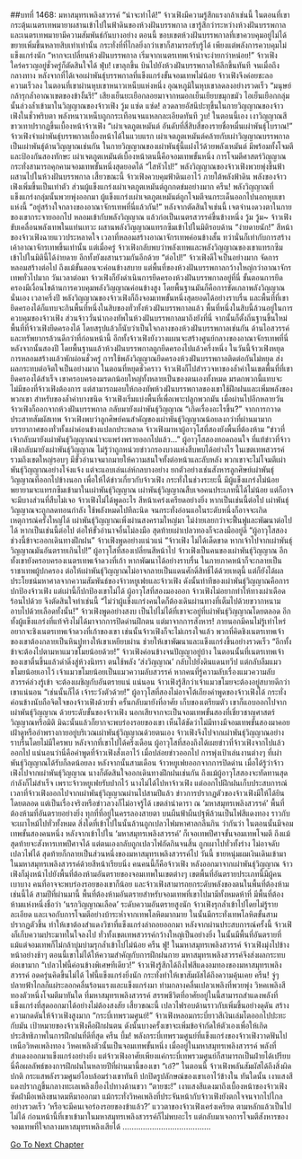 ##บทที่ 1468: มหาสมุทรเพลิงสวรรค์
“น่าจะทำได้!”
จ้าวเฟิงมีความรู้สึกแรงกล้าเช่นนี้
ในตอนที่เขากระตุ้นเนตรเทพมายาผสานเข้าไปในฟ้าดินของห้วงฝันบรรพกาล เขารู้สึกว่าระหว่างห้วงฝันบรรพกาลและเนตรเทพมายามีความสัมพันธ์กันบางอย่าง
ตอนนี้ ขอบเขตห้วงฝันบรรพกาลที่เขาควบคุมอยู่ไม่ได้ขยายเพิ่มขึ้นหลายสิบเท่าเท่านั้น
กระทั่งที่ที่ไกลยิ่งกว่าเขาก็สามารถรับรู้ได้ เพียงแต่พลังการควบคุมไม่แข็งแกร่งนัก
“หากจะเปลี่ยนห้วงฝันบรรพกาล เริ่มจากเนตรเทพเจ้าน่าจะง่ายกว่าหน่อย!”
จ้าวเฟิงใคร่ครวญอยู่ชั่วครู่ก็ตัดสินใจได้
ฟุ่บ!
เขาลุกขึ้น บินไปยังห้วงฝันบรรพกาลให้ลึกขึ้นทันที
จนเมื่อถึงกลางทาง หลังจากที่ได้เจอเผ่าพันธุ์บรรพกาลที่แข็งแกร่งขั้นจอมเทพไม่น้อย จ้าวเฟิงจึงค่อยชะลอความเร็วลง
ในตอนที่เขาผ่านหุบเขาหนาวเหน็บแห่งหนึ่ง
อุณหภูมิในหุบเขาลดลงอย่างรวดเร็ว
“มนุษย์ กล้ารุกล้ำอาณาเขตของข้างั้นรึ!”
เสียงเย็นยะเยือกลอยมาจากหมอกเย็นเยียบขมุกขมัว ไอเย็นเยือกกลุ่มนั้นล่วงล้ำเข้ามาในวิญญาณของจ้าวเฟิง
วู้ม แซ่ด แซ่ด!
ลวดลายอัสนีปะทุขึ้นในกายวิญญาณของจ้าวเฟิงในชั่วพริบตา พลังหนาวเหน็บถูกกระเทือนจนแหลกละเอียดทันที
วูบ!
ในตอนนี้เอง เงาวิญญาณสีขาวเทาปรากฏขึ้นเบื้องหน้าจ้าวเฟิง
“เผ่าเจตภูตเหมันต์ อันดับที่สี่สิบสี่ของรายชื่อหมื่นเผ่าพันธุ์โบราณ!”
จ้าวเฟิงจำเผ่าพันธุ์บรรพกาลเบื้องหน้าได้ในแวบแรก
เผ่าเจตภูตเหมันต์คล้ายกับเผ่าวิญญาณบรรพกาล เป็นเผ่าพันธุ์ด้านวิญญาณเช่นกัน ในกายวิญญาณของเผ่าพันธุ์นี้แฝงไว้ด้วยพลังเหมันต์ มีพร้อมทั้งโจมตีและป้องกันสองทักษะ
เผ่าเจตภูตเหมันต์เบื้องหน้าตนนี้คือจอมเทพขั้นหนึ่ง การโจมตีศาสตร์วิญญาณกระทั่งสามารถคุกคามจอมเทพขั้นหนึ่งสุดยอดได้
“ไสหัวไป!”
พลังวิญญาณของจ้าวเฟิงพวยพุ่งขึ้นฟ้า ผสานไปในห้วงฝันบรรพกาล
เสี้ยวขณะนี้ จ้าวเฟิงควบคุมฟ้าดินเอาไว้
ภายใต้พลังฟ้าดิน พลังของจ้าวเฟิงเพิ่มขึ้นเป็นเท่าตัว ส่วนผู้แข็งแกร่งเผ่าเจตภูตเหมันต์ถูกกดข่มอย่างมาก
ครืน!
พลังวิญญาณที่แข็งแกร่งกลุ่มนั้นพวยพุ่งออกมา ผู้แข็งแกร่งเผ่าเจตภูตเหมันต์ถูกโจมตีจนกระเด็นออกไปนอกหุบเขาแห่งนี้
“อยู่สร้างใจกลางของอาณาจักรเทพที่นี่แล้วกัน!”
หลังจากตัดสินใจเช่นนี้ เจตจำนงดวงตาในกายของเขากระจายออกไป หลอมเข้ากับพลังวิญญาณ แล้วก่อเป็นเนตรสวรรค์ขึ้นข้างหนึ่ง
วู้ม วู้ม~
จ้าวเฟิงขับเคลื่อนพลังเทพในแท่นเทวะ ผสานพลังวิญญาณแทรกซึมเข้าไปในมิติรอบด้าน
“ง่ายดายนัก!”
สีหน้าของจ้าวเฟิงฉายแววประหลาดใจ
เวลาที่หลอมสร้างอาณาจักรเทพค่อนข้างสั้น ทว่านั่นก็เท่ากับการสร้างเค้าอาณาจักรเทพขึ้นเท่านั้น
แต่เมื่อครู่ จ้าวเฟิงกลับพบว่าพลังเทพและพลังวิญญาณของเขาแทรกซึมเข้าไปในมิตินี้ได้ง่ายดาย อีกทั้งยังผสานรวมกันอีกด้วย
“ต่อไป!”
จ้าวเฟิงดีใจเป็นอย่างมาก จัดการหลอมสร้างต่อไป
ถึงแม้ขั้นตอนจะค่อนข้างสบาย แต่พื้นที่ของห้วงฝันบรรพกาลกว้างใหญ่กว่าอาณาจักรเทพทั่วไปมาก
วันเวลาต่อมา จ้าวเฟิงก็ยังดำเนินการยึดครองห้วงฝันบรรพกาลอยู่ที่นี่
ขั้นตอนการยึดครองมีเงื่อนไขด้านการควบคุมพลังวิญญาณค่อนข้างสูง โดยพื้นฐานมันก็คือการขัดเกลาพลังวิญญาณนั่นเอง
เวลาครึ่งปี พลังวิญญาณของจ้าวเฟิงก็ถึงจอมเทพขั้นหนึ่งสุดยอดได้อย่างราบรื่น
และพื้นที่ที่เขายึดครองได้ก็แทบจะกินพื้นที่หนึ่งในสิบของทั่วทั้งห้วงฝันบรรพกาลแล้ว
พื้นที่หนึ่งในสิบนี้ล้วนอยู่ในการควบคุมของจ้าวเฟิง
ส่วนจ้าววั่นนำกองทัพในห้วงฝันบรรพกาลมาถึงยังที่นี่ จากนั้นก็ตั้งถิ่นฐานขึ้นใหม่
พื้นที่ที่จ้าวเฟิงยึดครองได้ โดยสรุปแล้วก็นับว่าเป็นใจกลางของห้วงฝันบรรพกาลเช่นกัน ด้านไอสวรรค์และทรัพยากรล้วนดีกว่าที่ก่อนหน้านี้
อีกทั้งจ้าวเฟิงยังวางแผนจะสร้างศูนย์กลางของอาณาจักรเทพที่นี่
หลังจากนั้นสองปี โดยพื้นฐานแล้วห้วงฝันบรรพกาลถูกยึดครองไปแล้วครึ่งหนึ่ง
ในวันนี้จ้าวเฟิงหยุดการหลอมสร้างแล้วพักผ่อนชั่วครู่
การใช้พลังวิญญาณยึดครองห้วงฝันบรรพกาลติดต่อกันไม่หยุด ส่งผลกระทบต่อจิตใจเป็นอย่างมาก
ในตอนที่หยุดชั่วคราว จ้าวเฟิงก็ไปสำรวจหาของล้ำค่าในเขตพื้นที่ที่เขายึดครองได้สำเร็จ
เขาครอบครองมรดกน้อยใหญ่ทั้งหลายเป็นของตนเองทั้งหมด
มรดกพวกนี้แทบจะไม่มีของที่จ้าวเฟิงต้องการ แต่สามารถมอบให้กองทัพห้วงฝันบรรพกาลของเขาใช้ฝึกฝนและเพิ่มพลังของพวกเขา
สำหรับของล้ำค่าบางชนิด จ้าวเฟิงเริ่มแบ่งพื้นที่เพื่อเพาะปลูกพวกมัน
เมื่อผ่านไปอีกหลายวัน จ้าวเฟิงก็ออกจากห้วงฝันบรรพกาล กลับมายังเผ่าพันธุ์วิญญาณ
“เกิดเรื่องอะไรขึ้น?”
จากการกวาดประสาทสัมผัสเทพ จ้าวเฟิงพบว่าลูกศิษย์คนสำคัญของเผ่าพันธุ์วิญญาณน้อยลงกว่าที่ผ่านมามาก
บรรยากาศของทั่วทั้งเผ่าค่อนข้างแปลกประหลาด
จ้าวเฟิงมาหาผู้อาวุโสที่สองยังพื้นที่ต้องห้าม
“ข่าวที่เจ้ากลับมายังเผ่าพันธุ์วิญญาณน่าจะแพร่งพรายออกไปแล้ว...”
ผู้อาวุโสสองทอดถอนใจ
ที่แท้ข่าวที่จ้าวเฟิงกลับมายังเผ่าพันธุ์วิญญาณ ไม่รู้ว่าถูกหน่วยข่าวกรองบางแห่งสืบพบได้อย่างไร
ในเขตเทพสวรรค์รวมถึงเขตใหญ่รอบๆ มีขั้วอำนาจมากมายให้ความสนใจทั้งต่อหน้าและลับหลัง
พวกเขาจะไม่โจมตีเผ่าพันธุ์วิญญาณอย่างโจ่งแจ้ง แต่จะแอบเล่นเล่ห์กลบางอย่าง ยกตัวอย่างเช่นสังหารลูกศิษย์เผ่าพันธุ์วิญญาณที่ออกไปข้างนอก เพื่อให้ได้ข่าวเกี่ยวกับจ้าวเฟิง
กระทั่งในช่วงระยะนี้ มีผู้แข็งแกร่งไม่น้อยพยายามจะแทรกซึมเข้ามาในเผ่าพันธุ์วิญญาณ
เผ่าพันธุ์วิญญาณสืบเจอคนประเภทนี้ได้ไม่น้อย แต่ก็อาจจะมีบางส่วนที่สืบไม่เจอ
จ้าวเฟิงไม่ได้พูดอะไร สีหน้าเคร่งเครียดอย่างยิ่ง
หากเป็นเช่นนี้ต่อไป เผ่าพันธุ์วิญญาณจะถูกลดทอนกำลัง ใช้พลังหมดไปทีละนิด จนกระทั่งอ่อนแอในระดับหนึ่งก็อาจจะเกิดเหตุการณ์ครั้งใหญ่ได้
เผ่าพันธุ์วิญญาณเพิ่งผ่านสงครามใหญ่มา ไม่ง่ายเลยกว่าจะฟื้นฟูและพัฒนาต่อไปได้
หากเป็นเช่นนี้ต่อไป ต่อให้ขั้วอำนาจอื่นไม่ลงมือ สุดท้ายเผ่าเปลวทองก็จะลงมืออยู่ดี
“ผู้อาวุโสสอง ช่วงนี้ข้าจะออกเดินทางฝึกฝน”
จ้าวเฟิงพูดอย่างแน่วแน่
“จ้าวเฟิง ไม่ได้เด็ดขาด หากเจ้าไปจากเผ่าพันธุ์วิญญาณมันอันตรายเกินไป!”
ผู้อาวุโสที่สองเปลี่ยนสีหน้าไป
จ้าวเฟิงเป็นคนของเผ่าพันธุ์วิญญาณ อีกทั้งเขายังครอบครองเนตรเทพเจ้าดวงที่เก้า หากพัฒนาได้อย่างราบรื่น ในภายภาคหน้าก็จะกลายเป็นราชาเทพผู้ปกครอง
ต่อให้เผ่าพันธุ์วิญญาณไม่อาจกลายเป็นแดนศักดิ์สิทธิ์ได้ด้วยเหตุนี้ แต่ก็ยังได้ผลประโยชน์มหาศาลจากความสัมพันธ์ของจ้าวหยูเฟยและจ้าวเฟิง
ดังนั้นท่าทีของเผ่าพันธุ์วิญญาณคือการปกป้องจ้าวเฟิง
แต่เผ่านี้ก็ปกป้องเขาไม่ได้
ผู้อาวุโสที่สองมองออก จ้าวเฟิงไม่อยากทำให้ทางเผ่าเดือดร้อนไปด้วย จึงตัดสินใจทำเช่นนี้
“ไม่ว่าผู้แข็งแกร่งคนใดก็ต้องเดินผ่านทางที่เต็มไปด้วยขวากหนาม อาบไปด้วยเลือดทั้งนั้น!”
จ้าวเฟิงพูดอย่างสงบ
เป็นไปไม่ได้ที่เขาจะอยู่ที่เผ่าพันธุ์วิญญาณโดยตลอด อีกทั้งผู้แข็งแกร่งที่แท้จริงไม่ได้มาจากการปิดด่านฝึกตน แต่มาจากการสังหาร!
ภายนอกมีคนไม่รู้เท่าไหร่อยากจะชิงเนตรเทพเจ้าดวงที่เก้าของเขา
เช่นนั้นจ้าวเฟิงก็จะไม่เกรงใจแล้ว พวกที่คิดชิงเนตรเทพเจ้าของเขาต้องกลายเป็นหินปูทางให้เขาเหยียบผ่าน ช่วยให้เขาพัฒนาและแข็งแกร่งขึ้นอย่างรวดเร็ว
“อีกทั้งข้าจะต้องไปตามหาแมวขโมยน้อยด้วย!”
จ้าวเฟิงค่อนข้างจนปัญญาอยู่บ้าง
ในตอนนั้นที่เนตรเทพเจ้าของเขาตื่นขึ้นแล้วดำดิ่งสู่ห้วงนิทรา ตนใช้พลัง ‘ส่งวิญญาณ’ กลับไปยังดินแดนทวีป แต่กลับลืมแมวขโมยน้อยเอาไว้
เจ้าแมวขโมยน้อยเป็นแมวความลับสวรรค์ หากคนที่รู้ความลับเรื่องแมวความลับสวรรค์ล่วงรู้เข้า จะต้องเผชิญกับอันตรายแน่
แน่นอน จ้าวเฟิงรู้สึกว่าเจ้าแมวขโมยจะต้องอยู่สบายดีกว่าเขาแน่นอน
“เช่นนั้นก็ได้ เจ้าระวังตัวด้วย!”
ผู้อาวุโสที่สองไม่อาจโต้เถียงคำพูดของจ้าวเฟิงได้ กระทั่งค่อนข้างนับถือจิตใจของจ้าวเฟิงด้วยซ้ำ
ครั้นกลับมายังที่อาศัย เก็บของเตรียมตัว เขาก็แอบออกไปจากเผ่าพันธุ์วิญญาณ
ด้วยระดับขั้นของจ้าวเฟิง นอกเสียจากจะเป็นจอมเทพขั้นสองที่เชี่ยวชาญศาสตร์วิญญาณหรือมิติ มิฉะนั้นแล้วก็ยากจะพบร่องรอยของเขา
เห็นได้ชัดว่าไม่มีทางมีจอมเทพขั้นสองมาคอยเฝ้าดูหรืออำพรางกายอยู่บริเวณเผ่าพันธุ์วิญญาณด้วยตนเอง
จ้าวเฟิงจึงไปจากเผ่าพันธุ์วิญญาณอย่างราบรื่นโดยไม่มีใครพบ
หลังจากที่เขาไปได้ครึ่งเดือน ผู้อาวุโสที่สองถึงได้เผยข่าวที่จ้าวเฟิงจากไปแล้วออกไป
แน่นอนว่านี่คือคำพูดที่จ้าวเฟิงสั่งเอาไว้
เมื่อปล่อยข่าวออกไป การพุ่งเป้าเล่นงานต่างๆ ที่เผ่าพันธุ์วิญญาณได้รับก็ลดน้อยลง
หลังจากนั้นสามเดือน จ้าวหยูเฟยออกจากการปิดด่าน เมื่อได้รู้ว่าจ้าวเฟิงไปจากเผ่าพันธุ์วิญญาณ นางก็ตัดสินใจออกเดินทางฝึกฝนเช่นกัน
ถึงแม้ผู้อาวุโสสองจะทัดทานสุดกำลังก็ไม่สำเร็จ
เพราะจ้าวหยูเฟยรับปากไว้ นางไม่ได้ไปหาจ้าวเฟิง แต่ออกไปฝึกฝนเก็บประสบการณ์
เวลาที่จ้าวเฟิงออกไปจากเผ่าพันธุ์วิญญาณผ่านไปสามปีแล้ว
ข่าวการปรากฏตัวของจ้าวเฟิงมีให้ได้ยินโดยตลอด แต่เป็นเรื่องจริงหรือข่าวลวงก็ไม่อาจรู้ได้
เขตลำนำดารา ณ ‘มหาสมุทรเพลิงสวรรค์’ พื้นที่ต้องห้ามที่อันตรายอย่างยิ่ง
ทุกที่ที่อยู่ในครรลองสายตา บนผืนฟ้าผืนปฐพีล้วนเป็นไฟสีแดงทอง ราวกับจะเผาไหม้ไปทั่วทั้งหมด
สิ่งใดที่เข้าไปในนั้นล้วนถูกเปลวไฟมหาศาลกลืนกิน
ว่ากันว่า ในตอนนั้นมีจอมเทพขั้นสองคนหนึ่ง หลังจากเข้าไปใน ‘มหาสมุทรเพลิงสวรรค์’ ก็เจอเทพปีศาจขั้นจอมเทพโจมตี ถึงแม้สุดท้ายจะสังหารเทพปีศาจได้ แต่ตนเองกลับถูกเปลวไฟกัดกินจนสิ้น ถูกเผาไปทั่วทั้งร่าง ไม่อาจดับเปลวไฟได้ สุดท้ายก็กลายเป็นส่วนหนึ่งของมหาสมุทรเพลิงสวรรค์ไป
วันนี้ ชายหนุ่มผมเงินเดินเข้ามาในมหาสมุทรเพลิงสวรรค์ด้วยสีหน้าเรียบนิ่ง
คนคนนี้ก็คือจ้าวเฟิง
หลังออกมาจากเผ่าพันธุ์วิญญาณ จ้าวเฟิงก็มุ่งหน้าไปยังพื้นที่ต้องห้ามอันตรายของจอมเทพในเขตต่างๆ
เขตพื้นที่อันตรายประเภทนี้มีผู้คนเบาบาง คนที่อาจจะพบร่องรอยของเขาก็น้อย และจ้าวเฟิงสามารถยกระดับพลังของตนในพื้นที่ต้องห้ามเช่นนี้ได้
สามปีที่ผ่านมานี้ พื้นที่ต้องห้ามอันตรายสำหรับจอมเทพที่เขาไปมามีทั้งหมดห้าที่
มีพื้นที่ต้องห้ามแห่งหนึ่งชื่อว่า ‘นรกวิญญาณเลือด’ ระดับความอันตรายสูงนัก จ้าวเฟิงรุกล้ำเข้าไปโดยไม่รู้รายละเอียด และเจอกับการโจมตีอย่างบ้าระห่ำจากเทพโลหิตมากมาย ในนั้นมีกระทั่งเทพโลหิตขั้นสามปรากฏตัวขึ้น ทำให้เขาต้องสำแดงวิชาที่แข็งแกร่งล่าถอยออกมา
หลังจากผ่านประสบการณ์ครั้งนี้ จ้าวเฟิงก็เก็บความประมาทในใจลงไป
ทั่วทั้งเขตเทพสวรรค์กว้างใหญ่เป็นอย่างยิ่ง ในนั้นมีพื้นที่อันตรายที่แม้แต่จอมเทพก็ไม่กล้าบุ่มบ่ามรุกล้ำเข้าไปไม่น้อย
ครืน ฟู่!
ในมหาสมุทรเพลิงสวรรค์ จ้าวเฟิงมุ่งไปข้างหน้าอย่างช้าๆ
ตอนนี้เขาไม่ได้ให้ความสำคัญกับการฝึกฝนกาย มหาสมุทรเพลิงสวรรค์จึงส่งผลกระทบต่อเขามาก
“เปลวไฟนี้ค่อนข้างพิเศษทีเดียว!”
จ้าวเฟิงรู้สึกได้ถึงไฟสีแดงอมทองของมหาสมุทรเพลิงสวรรค์ อดครุ่นคิดขึ้นไม่ได้
ไฟนี้แข็งแกร่งยิ่งนัก กระทั่งทำให้เขาสัมผัสได้ถึงความคุ้นเคย
ครืน!
จู่ๆ ปลายฟ้าไกลก็แผ่ระลอกคลื่นร้อนแรงและแข็งแกร่งมา
ท่ามกลางคลื่นเปลวเพลิงที่พวยพุ่ง วิหคเพลิงสีทองตัวหนึ่งโจมตีมาทันใด
ที่มหาสมุทรเพลิงสวรรค์ สรรพชีวิตที่อาศัยอยู่ในนี้สามารถสำแดงพลังที่แข็งแกร่งที่สุดออกมาได้อย่างไม่ต้องสงสัย
เสี้ยวขณะนี้ เปลวไฟรอบด้านราวกับเพิ่มขึ้นอย่างดุดัน สร้างความกดดันให้จ้าวเฟิงสูงมาก
“กระบี่เทพรวมศูนย์!”
จ้าวเฟิงหลอมกระบี่ยาวสีเงินเล่มโตออกไปปะทะกับมัน
เป้าหมายของจ้าวเฟิงคือฝึกฝนตน ดังนั้นบางครั้งเขาจะเพิ่มข้อจำกัดให้ตัวเองเพื่อให้เกิดประสิทธิภาพในการฝึกฝนที่ดีที่สุด
ครืน บึ้ม!
พลังกระบี่เทพรวมศูนย์ที่แข็งแกร่งของจ้าวเฟิงวาดฟันไปเหนือวิหคเพลิงทอง
วิหคเพลิงตัวนั้นเป็นจอมเทพขั้นหนึ่ง เมื่ออยู่ในมหาสมุทรเพลิงสวรรค์ พลังที่สำแดงออกมาแข็งแกร่งอย่างยิ่ง
แต่จ้าวเฟิงอาศัยเพียงแค่กระบี่เทพรวมศูนย์ก็สามารถเป็นฝ่ายได้เปรียบ นี่คือผลลัพธ์ของการฝึกฝนในหลายปีที่ผ่านมานี้ของเขา
“เอ๋?”
ในตอนนี้ จ้าวเฟิงพลันสัมผัสได้ถึงสิ่งผิดปกติ
กระแสพลังรวมศูนย์โอบล้อมร่างเขาทันที ปกปิดรูปลักษณ์ของเขาเอาไว้ข้างใน
ทันใดนั้น เงาแสงสีแดงปรากฏขึ้นกลางทะเลเพลิงเยื้องไปทางด้านขวา
“ตายซะ!”
เงาแสงสีแดงมาถึงเบื้องหน้าของจ้าวเฟิง ซัดฝ่ามือเพลิงขนาดมหึมาออกมา
แม้กระทั่งวิหคเพลิงที่ประจันหน้ากับจ้าวเฟิงยังตกใจจนจากไปไกลอย่างรวดเร็ว
‘หรือจะมีคนเจอร่องรอยของข้าแล้ว?’
แววตาของจ้าวเฟิงเคร่งเครียด
ตามหลักแล้วเป็นไปไม่ได้ ก่อนหน้านี้ที่เขาเข้ามาในมหาสมุทรเพลิงสวรรค์ก็ไม่พบอะไร แต่กลับมาเจอการโจมตีสังหารของจอมเทพที่ใจกลางมหาสมุทรเพลิงเสียได้
…………………………………


[Go To Next Chapter]( ./325.md)